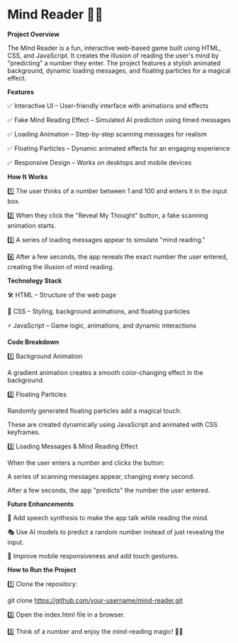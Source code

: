 # Mind Reader 🧠🔮

**Project Overview**

The Mind Reader is a fun, interactive web-based game built using HTML, CSS, and JavaScript. It creates the illusion of reading the user's mind by "predicting" a number they enter. The project features a stylish animated background, dynamic loading messages, and floating particles for a magical effect.

**Features**

✅ Interactive UI – User-friendly interface with animations and effects

✅ Fake Mind Reading Effect – Simulated AI prediction using timed messages

✅ Loading Animation – Step-by-step scanning messages for realism

✅ Floating Particles – Dynamic animated effects for an engaging experience

✅ Responsive Design – Works on desktops and mobile devices

**How It Works**

1️⃣ The user thinks of a number between 1 and 100 and enters it in the input box.

2️⃣ When they click the "Reveal My Thought" button, a fake scanning animation starts.

3️⃣ A series of loading messages appear to simulate "mind reading."

4️⃣ After a few seconds, the app reveals the exact number the user entered, creating the illusion of mind reading.

**Technology Stack**

🛠 HTML – Structure of the web page

🎨 CSS – Styling, background animations, and floating particles

⚡ JavaScript – Game logic, animations, and dynamic interactions

**Code Breakdown**

1️⃣ Background Animation

A gradient animation creates a smooth color-changing effect in the background.

2️⃣ Floating Particles

Randomly generated floating particles add a magical touch.

These are created dynamically using JavaScript and animated with CSS keyframes.

3️⃣ Loading Messages & Mind Reading Effect

When the user enters a number and clicks the button:

A series of scanning messages appear, changing every second.

After a few seconds, the app "predicts" the number the user entered.

**Future Enhancements**

🚀 Add speech synthesis to make the app talk while reading the mind.

🎭 Use AI models to predict a random number instead of just revealing the input.

📱 Improve mobile responsiveness and add touch gestures.

**How to Run the Project**

1️⃣ Clone the repository:

git clone https://github.com/your-username/mind-reader.git

2️⃣ Open the index.html file in a browser.

3️⃣ Think of a number and enjoy the mind-reading magic! 🎩✨
